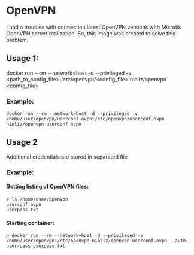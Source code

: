 # OpenVPN
I had a troubles with connection latest OpenVPN versions with Mikrotik OpenVPN server realization.
So, this image was created to solve this problem.

## Usage 1:

docker run --rm --network=host -d --privileged -v <path_to_config_file>:/etc/openvpn/<config_file> nioliz/openvpn <config_file>

### Example:

```
docker run --rm --network=host -d --privileged -v /home/user/openvpn/userconf.ovpn:/etc/openvpn/userconf.ovpn nioliz/openvpn userconf.ovpn
```

## Usage 2 
Additional credentials are stored in separated file

### Example:

#### Getting listing of OpenVPN files:
```
> ls /home/user/openvpn
userconf.ovpn
userpass.txt
```

#### Starting container:
```
> docker run --rm --network=host -d --privileged -v /home/user/openvpn:/etc/openvpn nioliz/openvpn userconf.ovpn --auth-user-pass userpass.txt
```
